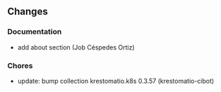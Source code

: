 ## Changes

### Documentation

* add about section (Job Céspedes Ortiz)

### Chores

* update: bump collection krestomatio.k8s 0.3.57 (krestomatio-cibot)
